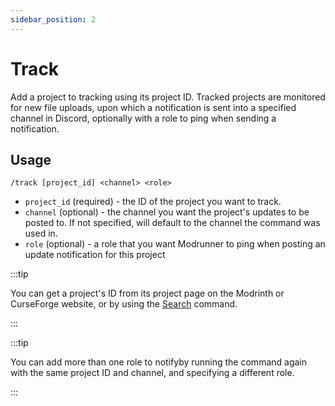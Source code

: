 ```yaml
---
sidebar_position: 2
---
```


# Track

Add a project to tracking using its project ID. Tracked projects are monitored for new file uploads, upon which a 
notification is sent into a specified channel in Discord, optionally with a role to ping when sending a notification.

## Usage

`/track [project_id] <channel> <role>`

- `project_id` (required) - the ID of the project you want to track.
- `channel` (optional) - the channel you want the project's updates to be posted to. If not specified, will default to 
the channel the command was used in.
- `role` (optional) - a role that you want Modrunner to ping when posting an update notification for this project

:::tip

You can get a project's ID from its project page on the Modrinth or CurseForge website, or by using the 
[Search](../search) command.

:::

:::tip

You can add more than one role to notifyby running the command again with the same project ID and channel, and specifying
a different role.

:::
